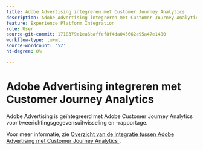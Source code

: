```yaml
---
title: Adobe Advertising integreren met Customer Journey Analytics
description: Adobe Advertising integreren met Customer Journey Analytics
feature: Experience Platform Integration
role: User
source-git-commit: 1718379e1ea6baffef8f4da045662e95a47e1480
workflow-type: tm+mt
source-wordcount: '52'
ht-degree: 0%

---
```


# Adobe Advertising integreren met Customer Journey Analytics

Adobe Advertising is geïntegreerd met Adobe Customer Journey Analytics voor tweerichtingsgegevensuitwisseling en -rapportage.

Voor meer informatie, zie [ Overzicht van de integratie tussen Adobe Advertising met Customer Journey Analytics ](https://experienceleague.adobe.com/nl/docs/advertising/integrations/customer-journey-analytics/overview).
